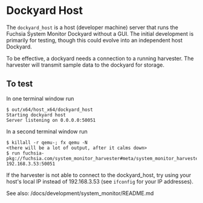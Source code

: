 # Dockyard Host

The `dockyard_host` is a host (developer machine) server that runs the Fuchsia
System Monitor Dockyard without a GUI. The initial development is primarily for
testing, though this could evolve into an independent host Dockyard.

To be effective, a dockyard needs a connection to a running harvester. The
harvester will transmit sample data to the dockyard for storage.

## To test

In one terminal window run
```
$ out/x64/host_x64/dockyard_host
Starting dockyard host
Server listening on 0.0.0.0:50051
```

In a second terminal window run
```
$ killall -r qemu-; fx qemu -N
<there will be a lot of output, after it calms down>
$ run fuchsia-pkg://fuchsia.com/system_monitor_harvester#meta/system_monitor_harvester.cmx 192.168.3.53:50051
```

If the harvester is not able to connect to the dockyard_host, try using your
host's local IP instead of 192.168.3.53 (see `ifconfig` for your IP addresses).

See also: /docs/development/system_monitor/README.md
